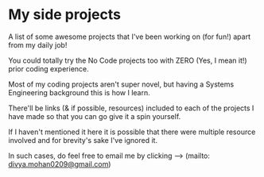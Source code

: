 # My side projects

A list of some awesome projects that I've been working on (for fun!) apart from my daily job!

You could totally try the No Code projects too with ZERO (Yes, I mean it!) prior coding experience.

Most of my coding projects aren't super novel, but having a Systems Engineering background this is how I learn.

There'll be links (& if possible, resources) included to each of the projects I have made so that you can go give it a spin yourself.

If I haven't mentioned it here it is possible that there were multiple resource involved and for brevity's sake I've ignored it.

In such cases, do feel free to email me by clicking --> <Divya Mohan>(mailto: divya.mohan0209@gmail.com)

